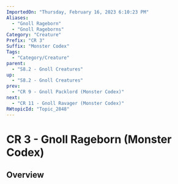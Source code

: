 ```yaml
---
ImportedOn: "Thursday, February 16, 2023 6:10:23 PM"
Aliases:
  - "Gnoll Rageborn"
  - "Gnoll Rageborns"
Category: "Creature"
Prefix: "CR 3"
Suffix: "Monster Codex"
Tags:
  - "Category/Creature"
parent:
  - "S8.2 - Gnoll Creatures"
up:
  - "S8.2 - Gnoll Creatures"
prev:
  - "CR 9 - Gnoll Packlord (Monster Codex)"
next:
  - "CR 11 - Gnoll Ravager (Monster Codex)"
RWtopicId: "Topic_2848"
---
```

# CR 3 - Gnoll Rageborn (Monster Codex)
## Overview
